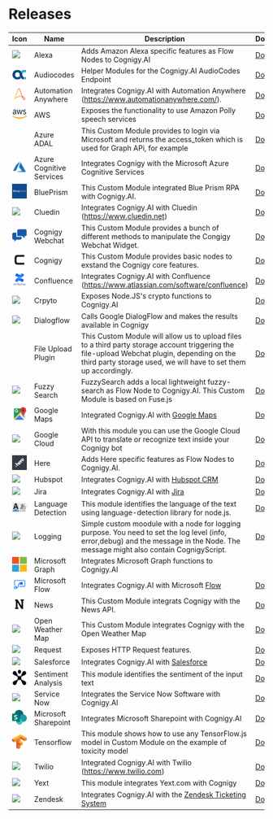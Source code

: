 # Releases

| Icon  | Name  | Description  | Download  | Version  |
|---|---|---|---|---|
| <img src="https://github.com/Cognigy/CustomModules/blob/master/modules/alexa/icon.png?raw=true" width="40"></img> |  Alexa |  Adds Amazon Alexa specific features as Flow Nodes to Cognigy.AI |  [Download](https://github.com/Cognigy/CustomModules/releases/download/alexa100/alexa.zip) |  1.0.0 |
| <img src="https://github.com/Cognigy/CustomModules/blob/master/modules/audiocodes/icon-large.png?raw=true" width="40"></img>  | Audiocodes  |  Helper Modules for the Cognigy.AI AudioCodes Endpoint |  [Download](https://github.com/Cognigy/CustomModules/releases/download/audiocodes100/audiocodes.zip) |  1.0.0 |
| <img src="https://github.com/Cognigy/CustomModules/blob/master/modules/automation-anywhere/icon-large.png?raw=true" width="40"></img> |  Automation Anywhere | Integrates Cognigy.AI with Automation Anywhere (https://www.automationanywhere.com/).  | [Download](https://github.com/Cognigy/CustomModules/releases/download/automationanywhere100/automationanywhere.zip)  |  1.0.0 |
| <img src="https://github.com/Cognigy/CustomModules/blob/master/modules/aws/icon-large.png?raw=true" width="40"></img>  | AWS  |  Exposes the functionality to use Amazon Polly speech services |  [Download](https://github.com/Cognigy/CustomModules/releases/download/aws100/aws.zip) | 1.0.0  |
|   | Azure ADAL  | This Custom Module provides to login via Microsoft and returns the access_token which is used for Graph APi, for example  | [Download](https://github.com/Cognigy/CustomModules/releases/download/azureadal100/azure-adal.zip)  |  1.0.0 |
| <img src="https://github.com/Cognigy/CustomModules/blob/master/modules/azureCS/icon.png?raw=true" width="40"></img> |  Azure Cognitive Services | Integrates Cognigy with the Microsoft Azure Cognitive Services  |  [Download](https://github.com/Cognigy/CustomModules/releases/download/azurecs120/azure.zip) | 1.2.0  |
| <img src="https://github.com/Cognigy/CustomModules/blob/master/modules/blueprism/icon-large.png?raw=true" width="40"></img>  |  BluePrism |  This Custom Module integrated Blue Prism RPA with Cognigy.AI. |  [Download](https://github.com/Cognigy/CustomModules/releases/download/blueprism100/blueprism.zip) |  1.0.0 |
| <img src="https://github.com/Cognigy/CustomModules/blob/master/modules/cluedin/icon-large.png?raw=true" width="40"></img>  |  Cluedin |  Integrates Cognigy.AI with Cluedin (https://www.cluedin.net) | [Download](https://github.com/Cognigy/CustomModules/releases/download/cluedin/cluedin.zip)  | 1.0.0  |
| <img src="https://github.com/Cognigy/CustomModules/blob/master/modules/cognigy-webchat/icon-large.png?raw=true" width="40"></img>  |  Cognigy Webchat |  This Custom Module provides a bunch of different methods to manipulate the Congigy Webchat Widget. |  [Download](https://github.com/Cognigy/CustomModules/releases/download/cognigy-webchat100/cognigywebchat.zip) | 1.0.0  |
| <img src="https://github.com/Cognigy/CustomModules/blob/master/modules/cognigy/icon-large.png?raw=true" width="40"></img>  | Cognigy  | This Custom Module provides basic nodes to exstand the Cognigy core features.  | [Download](https://github.com/Cognigy/CustomModules/releases/download/cognigy100/cognigycustommodule.zip)  |  1.0.0 |
| <img src="https://github.com/Cognigy/CustomModules/blob/master/modules/confluence/icon-large.png?raw=true" width="40"></img>  | Confluence  | Integrates Cognigy.AI with Confluence (https://www.atlassian.com/software/confluence)  | [Download](https://github.com/Cognigy/CustomModules/releases/download/confluence100/confluence.zip)  | 1.0.0  |
| <img src="https://github.com/Cognigy/CustomModules/blob/master/modules/crypto/icon-large.png?raw=true" width="40"></img>  | Crpyto  |  Exposes Node.JS's crypto functions to Cognigy.AI | [Download](https://github.com/Cognigy/CustomModules/releases/download/crypto/crypto.zip) |  1.0.0 |
| <img src="https://github.com/Cognigy/CustomModules/blob/master/modules/dialogflow/icon-large.png?raw=true" width="40"></img>  |  Dialogflow | Calls Google DialogFlow and makes the results available in Cognigy  |  [Download](https://github.com/Cognigy/CustomModules/releases/download/dialogflow/dialogflow.zip) | 1.0.0  |
|  | File Upload Plugin  | This Custom Module will allow us to upload files to a third party storage account triggering the file-upload Webchat plugin, depending on the third party storage used, we will have to set them up accordingly.  | [Download](https://github.com/Cognigy/CustomModules/releases/download/file-upload-plugin100/file-upload-plugin.zip)  | 1.0.0  |
| <img src="https://github.com/Cognigy/CustomModules/blob/master/modules/fuzzySearch/icon.png?raw=true" width="40"></img>  | Fuzzy Search  | FuzzySearch adds a local lightweight fuzzy-search as Flow Node to Cognigy.AI. This Custom Module is based on Fuse.js  |  [Download](https://github.com/Cognigy/CustomModules/releases/download/fuzzysearch100/fuzzysearch.zip) | 1.0.0  |
| <img src="https://github.com/Cognigy/CustomModules/blob/master/modules/google-maps/icon.png?raw=true" width="40"></img>  |  Google Maps | Integrated Cognigy.AI with [Google Maps](https://developers.google.com/maps/documentation/)  |  [Download](https://github.com/Cognigy/CustomModules/releases/download/google-maps100/google-maps.zip) |  1.0.0 |
| <img src="https://github.com/Cognigy/CustomModules/blob/master/modules/googlecloud/icon-large.png?raw=true" width="40"></img>  | Google Cloud  | With this module you can use the Google Cloud API to translate or recognize text inside your Cognigy bot  |  [Download](https://github.com/Cognigy/CustomModules/releases/download/googlecloud100/google.zip) | 1.0.0  |
| <img src="https://github.com/Cognigy/CustomModules/blob/master/modules/here/icon.png?raw=true" width="40"></img>  |  Here | Adds Here specific features as Flow Nodes to Cognigy.AI.  | [Download](https://github.com/Cognigy/CustomModules/releases/download/here100/here.zip)  |  1.0.0 |
| <img src="https://github.com/Cognigy/CustomModules/blob/master/modules/hubspot/icon-large.png?raw=true" width="40"></img>  | Hubspot  | Integrates Cognigy.AI with [Hubspot CRM](https://www.hubspot.com)  |  [Download](https://github.com/Cognigy/CustomModules/releases/download/hubspot102/hubspot.zip) | 1.0.2  |
| <img src="https://github.com/Cognigy/CustomModules/blob/master/modules/jira/icon-large.png?raw=true" width="40"></img>  |  Jira | Integrates Cognigy.AI with [Jira](https://www.atlassian.com/software/jira)  |  [Download](https://github.com/Cognigy/CustomModules/releases/download/jira110/jira.zip) | 1.1.0  |
| <img src="https://github.com/Cognigy/CustomModules/blob/master/modules/languagedtct/icon-large.png?raw=true" width="40"></img>  | Language Detection  | This module identifies the language of the text using language-detection library for node.js.  | [Download](https://github.com/Cognigy/CustomModules/releases/download/language-detect100/languagedetect.zip)  |  1.0.0 |
| <img src="https://github.com/Cognigy/CustomModules/blob/master/modules/logging/icon.png?raw=true" width="40"></img>  | Logging  | Simple custom moodule with a node for logging purpose. You need to set the log level (info, error,debug) and the message in the Node. The message might also contain CognigyScript.  | [Download](https://github.com/Cognigy/CustomModules/releases/download/logging100/logging.zip)  |  1.0.0 |
| <img src="https://github.com/Cognigy/CustomModules/blob/master/modules/microsoft-graph/icon-large.png?raw=true" width="40"></img>  | Microsoft Graph  | Integrates Microsoft Graph functions to Cognigy.AI |  | 1.0.0  |
| <img src="https://github.com/Cognigy/CustomModules/blob/master/modules/msflow/icon_large.png?raw=true" width="40"></img>  | Microsoft Flow  | Integrates Cognigy.AI with Microsoft [Flow](https://flow.microsoft.com) |  [Download](https://github.com/Cognigy/CustomModules/releases/download/msflow100/microsoft-flow.zip) | 1.0.0  |
| <img src="https://github.com/Cognigy/CustomModules/blob/master/modules/news/icon-large.png?raw=true" width="40"></img>  | News  |  This Custom Module integrats Cognigy with the News API. |  [Download](https://github.com/Cognigy/CustomModules/releases/download/news100/news.zip) |  1.0.0 |
| <img src="https://github.com/Cognigy/CustomModules/blob/refactor/docu/modules/open-weather-map/icon-large.png?raw=true" width="40"></img>  | Open Weather Map  |  This Custom Module integrates Cognigy with the Open Weather Map |  [Download](https://github.com/Cognigy/CustomModules/releases/download/open-weather-map100/weather.zip) |  1.0.0 |
| <img src="https://github.com/Cognigy/CustomModules/blob/master/modules/request/icon-large.png?raw=true" width="40"></img>  |  Request |  Exposes HTTP Request features. | [Download](https://github.com/Cognigy/CustomModules/releases/download/request/request.zip)  |  1.0.0 |
| <img src="https://github.com/Cognigy/CustomModules/blob/master/modules/salesforce/icon-large.png?raw=true" width="40"></img>  |  Salesforce |  Integrates Cognigy.AI with [Salesforce](https://www.salesforce.com) |  [Download](https://github.com/Cognigy/CustomModules/releases/download/salesforce111/salesforce.zip) | 1.1.1  |
| <img src="https://github.com/Cognigy/CustomModules/blob/master/modules/sentiment-analysis/icon.png?raw=true" width="40"></img>  |  Sentiment Analysis | This module identifies the sentiment of the input text  | [Download](https://github.com/Cognigy/CustomModules/releases/download/sentiment-analysis100/sentiment-analysis.zip) | 1.0.0  |
| <img src="https://github.com/Cognigy/CustomModules/blob/master/modules/service-now/icon-large.png?raw=true" width="40"></img>  | Service Now  | Integrates the Service Now Software with Cognigy.AI  |  [Download](https://github.com/Cognigy/CustomModules/releases/download/service-now100/serviceNow.zip) | 1.0.0  |
| <img src="https://github.com/Cognigy/CustomModules/blob/master/modules/sharepoint/icon-large.png?raw=true" width="40"></img>  | Microsoft Sharepoint  |  Integrates Microsoft Sharepoint with Cognigy.AI | [Download](https://github.com/Cognigy/CustomModules/releases/download/sharepoint100/ms-sharepoint.zip)  |  1.0.0 |
| <img src="https://github.com/Cognigy/CustomModules/blob/master/modules/tensorFlow/icon.png?raw=true" width="40"></img>  |  Tensorflow |  This module shows how to use any TensorFlow.js model in Custom Module on the example of toxicity model |  [Download]() |   |
| <img src="https://github.com/Cognigy/CustomModules/blob/master/modules/twilio/icon-large.png?raw=true" width="40"></img>  |  Twilio |  Integrated Cognigy.AI with Twilio (https://www.twilio.com)|  [Download](https://github.com/Cognigy/CustomModules/releases/download/twilio100/twilio.zip) |  1.0.0 |
| <img src="https://github.com/Cognigy/CustomModules/blob/master/modules/yext/icon-large.png?raw=true" width="40"></img>  | Yext | This module integrates Yext.com with Cognigy | [Download](https://github.com/Cognigy/CustomModules/releases/download/yext100/yext.zip)  |  1.0.0 |
| <img src="https://github.com/Cognigy/CustomModules/blob/master/modules/zendesk/icon-large.png?raw=true" width="40"></img>  | Zendesk  | Integrates Cognigy.AI with the [Zendesk Ticketing System](https://www.zendesk.com)  |  [Download](https://github.com/Cognigy/CustomModules/releases/download/zendesk/zendesk.zip) | 1.0.0  |